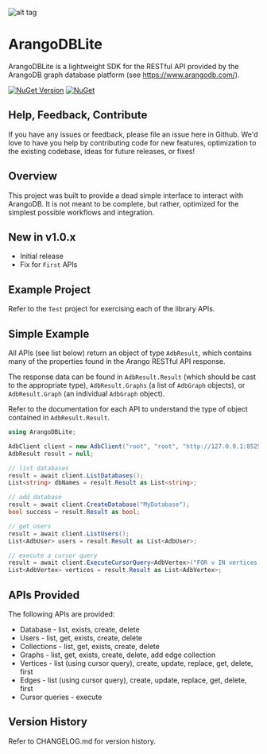 ![alt tag](https://raw.githubusercontent.com/jchristn/ArangoDBLite/main/assets/logo.ico)

# ArangoDBLite

ArangoDBLite is a lightweight SDK for the RESTful API provided by the ArangoDB graph database platform (see https://www.arangodb.com/).

[![NuGet Version](https://img.shields.io/nuget/v/ArangoDBLite.svg?style=flat)](https://www.nuget.org/packages/ArangoDBLite/) [![NuGet](https://img.shields.io/nuget/dt/ArangoDBLite.svg)](https://www.nuget.org/packages/ArangoDBLite) 

## Help, Feedback, Contribute

If you have any issues or feedback, please file an issue here in Github. We'd love to have you help by contributing code for new features, optimization to the existing codebase, ideas for future releases, or fixes!

## Overview

This project was built to provide a dead simple interface to interact with ArangoDB.  It is not meant to be complete, but rather, optimized for the simplest possible workflows and integration.

## New in v1.0.x

- Initial release
- Fix for ```First``` APIs

## Example Project

Refer to the ```Test``` project for exercising each of the library APIs.

## Simple Example

All APIs (see list below) return an object of type ```AdbResult```, which contains many of the properties found in the Arango RESTful API response.

The response data can be found in ```AdbResult.Result``` (which should be cast to the appropriate type), ```AdbResult.Graphs``` (a list of ```AdbGraph``` objects), or ```AdbResult.Graph``` (an individual ```AdbGraph``` object).

Refer to the documentation for each API to understand the type of object contained in ```AdbResult.Result```.

```csharp
using ArangoDBLite;

AdbClient client = new AdbClient("root", "root", "http://127.0.0.1:8529/");
AdbResult result = null;

// list databases
result = await client.ListDatabases();
List<string> dbNames = result.Result as List<string>;

// add database
result = await client.CreateDatabase("MyDatabase");
bool success = result.Result as bool;

// get users
result = await client.ListUsers();
List<AdbUser> users = result.Result as List<AdbUser>;

// execute a cursor query
result = await client.ExecuteCursorQuery<AdbVertex>("FOR v IN vertices RETURN v");
List<AdbVertex> vertices = result.Result as List<AdbVertex>;
```

## APIs Provided

The following APIs are provided:

- Database - list, exists, create, delete
- Users - list, get, exists, create, delete
- Collections - list, get, exists, create, delete
- Graphs - list, get, exists, create, delete, add edge collection
- Vertices - list (using cursor query), create, update, replace, get, delete, first
- Edges - list (using cursor query), create, update, replace, get, delete, first
- Cursor queries - execute

## Version History

Refer to CHANGELOG.md for version history.
